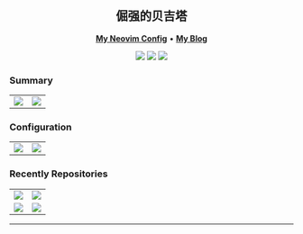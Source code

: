 <p align="center" >
<!-- <b> 倔强的贝吉塔 </b> -->
<h2 align="center"> 倔强的贝吉塔 </h2>
</p>
<p align="center">
<b><a href="https://github.com/StubbornVegeta/.lazyvim">My Neovim Config</a></b>
•
<b><a href="https://svegeta.gitee.io/">My Blog</a></b>
</p>

<p align="center">
<img src="https://img.shields.io/badge/vimer-gray.svg?&style=for-the-badge&logo=vim&logoColor=lightblue"/>
<img src = "https://img.shields.io/badge/c++-%2300599C.svg?style=for-the-badge&logo=c%2B%2B&logoColor=white">
<img src="https://img.shields.io/badge/python-3670A0?style=for-the-badge&logo=python&logoColor=ffdd54"/>
<!-- <img src = "https://img.shields.io/badge/c-%2300599C.svg?style=for-the-badge&logo=c&logoColor=white"> -->
<!-- <img src="https://img.shields.io/badge/go-%2300ADD8.svg?&style=for-the-badge&logo=go&logoColor=white" /> -->
<!-- <img src="https://img.shields.io/badge/lua-%232C2D72.svg?&style=for-the-badge&logo=lua&logoColor=white"/> -->
<!-- <img src="https://img.shields.io/badge/rust-%23000000.svg?&style=for-the-badge&logo=rust&logoColor=white"/> -->
<!-- <img src="https://img.shields.io/badge/Zig-%23F7A41D.svg?style=for-the-badge&logo=zig&logoColor=white"/> -->
<!-- <img src="https://img.shields.io/badge/typescript%20-%23007ACC.svg?&style=for-the-badge&logo=typescript&logoColor=white"/> -->
</p>

### Summary
<table><tr>
<td><img src="https://github-readme-stats.vercel.app/api/top-langs/?username=StubbornVegeta&layout=compact&langs_count=5&hide=html,Makefile&theme=dracula" ></td>
<td><img src="https://github-readme-stats.vercel.app/api?username=StubbornVegeta&show_icons=true&hide=issues&theme=dracula"></td>
</tr></table>

### Configuration

<p align="center">
<table> <tr>
<td> <a href="https://github.com/StubbornVegeta/.lazyvim"><img src="https://github-readme-stats.vercel.app/api/pin/?username=StubbornVegeta&repo=.lazyvim&theme=dracula"></a> </td>
<td> <a href="https://github.com/StubbornVegeta/ranger"><img src="https://github-readme-stats.vercel.app/api/pin/?username=StubbornVegeta&repo=ranger&theme=dracula"></a> </td>
</tr></table>

</p>

### Recently Repositories

<p align="center">
<table><tr>
<td> <a href="https://github.com/StubbornVegeta/StartUp"><img src="https://github-readme-stats.vercel.app/api/pin/?username=StubbornVegeta&repo=StartUp&theme=dracula"></a> </td>
<td> <a href="https://github.com/StubbornVegeta/FloatRun"><img src="https://github-readme-stats.vercel.app/api/pin/?username=StubbornVegeta&repo=FloatRun&theme=dracula"></a> </td></tr> 
<tr>
<td> <a href="https://github.com/StubbornVegeta/DeepStream"><img src="https://github-readme-stats.vercel.app/api/pin/?username=StubbornVegeta&repo=DeepStream&theme=dracula"></a> </td>
<td> <a href="https://github.com/StubbornVegeta/markdown-org"><img src="https://github-readme-stats.vercel.app/api/pin/?username=StubbornVegeta&repo=markdown-org&theme=dracula"></a> </td>
</table>

</p>

---
